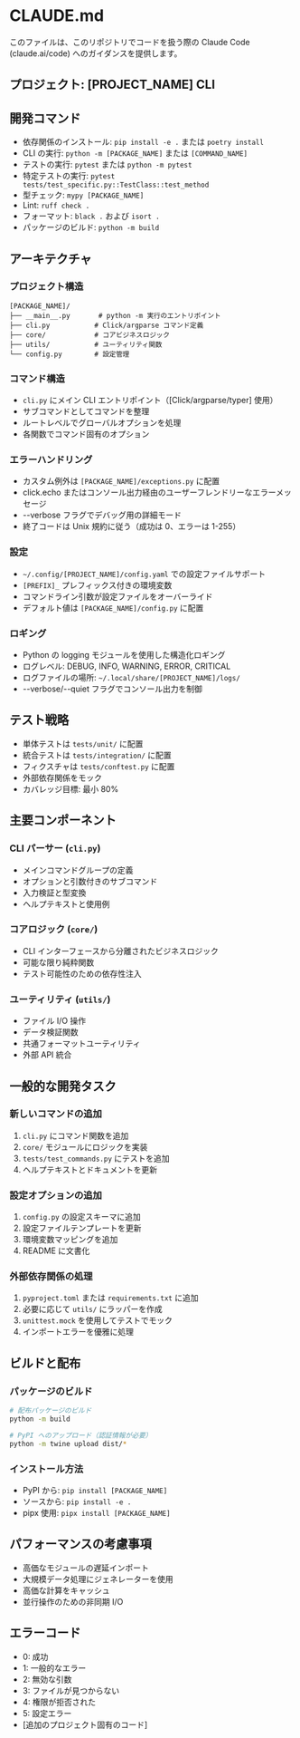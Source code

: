# CLAUDE.md

このファイルは、このリポジトリでコードを扱う際の Claude Code (claude.ai/code) へのガイダンスを提供します。

## プロジェクト: [PROJECT_NAME] CLI

## 開発コマンド

- 依存関係のインストール: `pip install -e .` または `poetry install`
- CLI の実行: `python -m [PACKAGE_NAME]` または `[COMMAND_NAME]`
- テストの実行: `pytest` または `python -m pytest`
- 特定テストの実行: `pytest tests/test_specific.py::TestClass::test_method`
- 型チェック: `mypy [PACKAGE_NAME]`
- Lint: `ruff check .`
- フォーマット: `black .` および `isort .`
- パッケージのビルド: `python -m build`

## アーキテクチャ

### プロジェクト構造
```
[PACKAGE_NAME]/
├── __main__.py       # python -m 実行のエントリポイント
├── cli.py           # Click/argparse コマンド定義
├── core/            # コアビジネスロジック
├── utils/           # ユーティリティ関数
└── config.py        # 設定管理
```

### コマンド構造
- `cli.py` にメイン CLI エントリポイント（[Click/argparse/typer] 使用）
- サブコマンドとしてコマンドを整理
- ルートレベルでグローバルオプションを処理
- 各関数でコマンド固有のオプション

### エラーハンドリング
- カスタム例外は `[PACKAGE_NAME]/exceptions.py` に配置
- click.echo またはコンソール出力経由のユーザーフレンドリーなエラーメッセージ
- --verbose フラグでデバッグ用の詳細モード
- 終了コードは Unix 規約に従う（成功は 0、エラーは 1-255）

### 設定
- `~/.config/[PROJECT_NAME]/config.yaml` での設定ファイルサポート
- `[PREFIX]_` プレフィックス付きの環境変数
- コマンドライン引数が設定ファイルをオーバーライド
- デフォルト値は `[PACKAGE_NAME]/config.py` に配置

### ロギング
- Python の logging モジュールを使用した構造化ロギング
- ログレベル: DEBUG, INFO, WARNING, ERROR, CRITICAL
- ログファイルの場所: `~/.local/share/[PROJECT_NAME]/logs/`
- --verbose/--quiet フラグでコンソール出力を制御

## テスト戦略

- 単体テストは `tests/unit/` に配置
- 統合テストは `tests/integration/` に配置
- フィクスチャは `tests/conftest.py` に配置
- 外部依存関係をモック
- カバレッジ目標: 最小 80%

## 主要コンポーネント

### CLI パーサー (`cli.py`)
- メインコマンドグループの定義
- オプションと引数付きのサブコマンド
- 入力検証と型変換
- ヘルプテキストと使用例

### コアロジック (`core/`)
- CLI インターフェースから分離されたビジネスロジック
- 可能な限り純粋関数
- テスト可能性のための依存性注入

### ユーティリティ (`utils/`)
- ファイル I/O 操作
- データ検証関数
- 共通フォーマットユーティリティ
- 外部 API 統合

## 一般的な開発タスク

### 新しいコマンドの追加
1. `cli.py` にコマンド関数を追加
2. `core/` モジュールにロジックを実装
3. `tests/test_commands.py` にテストを追加
4. ヘルプテキストとドキュメントを更新

### 設定オプションの追加
1. `config.py` の設定スキーマに追加
2. 設定ファイルテンプレートを更新
3. 環境変数マッピングを追加
4. README に文書化

### 外部依存関係の処理
1. `pyproject.toml` または `requirements.txt` に追加
2. 必要に応じて `utils/` にラッパーを作成
3. `unittest.mock` を使用してテストでモック
4. インポートエラーを優雅に処理

## ビルドと配布

### パッケージのビルド
```bash
# 配布パッケージのビルド
python -m build

# PyPI へのアップロード（認証情報が必要）
python -m twine upload dist/*
```

### インストール方法
- PyPI から: `pip install [PACKAGE_NAME]`
- ソースから: `pip install -e .`
- pipx 使用: `pipx install [PACKAGE_NAME]`

## パフォーマンスの考慮事項

- 高価なモジュールの遅延インポート
- 大規模データ処理にジェネレーターを使用
- 高価な計算をキャッシュ
- 並行操作のための非同期 I/O

## エラーコード

- 0: 成功
- 1: 一般的なエラー
- 2: 無効な引数
- 3: ファイルが見つからない
- 4: 権限が拒否された
- 5: 設定エラー
- [追加のプロジェクト固有のコード]